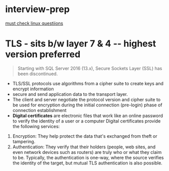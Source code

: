 # interview-prep

[must check linux questiions](https://zerotomastery.io/blog/linux-interview-questions/)

# TLS - sits b/w layer 7 & 4 -- highest version preferred
> Starting with SQL Server 2016 (13.x), Secure Sockets Layer (SSL) has been discontinued.
- TLS/SSL protocols use algorithms from a cipher suite to create keys and encrypt information
- secure and send application data to the transport layer.
-  The client and server negotiate the protocol version and cipher suite to be used for encryption during the initial connection (pre-login) phase of connection establishment
-  **Digital certificates** are electronic files that work like an online password to verify the identity of a user or a computer
Digital certificates provide the following services:

1. Encryption: They help protect the data that's exchanged from theft or tampering.
2. Authentication: They verify that their holders (people, web sites, and even network devices such as routers) are truly who or what they claim to be. Typically, the authentication is one-way, where the source verifies the identity of the target, but mutual TLS authentication is also possible.
